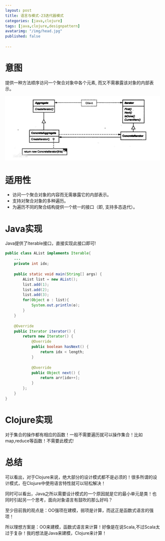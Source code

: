 ```yaml
---
layout: post
title: 语言与模式-23迭代器模式
categories: [java,clojure]
tags: [java,clojure,designpattern]
avatarimg: "/img/head.jpg"
published: false

---
```

# 意图

提供一种方法顺序访问一个聚合对象中各个元素, 而又不需暴露该对象的内部表示。

![](/assets/designpattern/iterator.jpg)

# 适用性

- 访问一个聚合对象的内容而无需暴露它的内部表示。
- 支持对聚合对象的多种遍历。
- 为遍历不同的聚合结构提供一个统一的接口（即, 支持多态迭代）。

# Java实现

Java提供了Iterable接口，直接实现此接口即可!

```java
public class AList implements Iterable{
    ...
    private int idx;

    public static void main(String[] args) {
        AList list = new AList();
        list.add(1);
        list.add(2);
        list.add(3);
        for(Object o : list){
            System.out.println(o);
        }
    }

    @Override
    public Iterator iterator() {
        return new Iterator() {
            @Override
            public boolean hasNext() {
                return idx < length;
            }

            @Override
            public Object next() {
                return arr[idx++];
            }
        };
    }
}
```

# Clojure实现

对于集合的操作都有相应的函数！一般不需要遍历就可以操作集合！比如map,reduce等函数！不需要此模式!

# 总结

可以看出，对于Clojure来说，绝大部分的设计模式都不是必须的！很多所谓的设计模式，在Clojure中使用语言特性就可以轻松解决！

同时可以看出，Java之所以需要设计模式的一个原因就是它的最小单元是类！也同时引起另一个思考，面向对象语言有鼓吹的那么好吗？

至少目前我的观点是：OO强项在建模，弱项是计算，而这正是函数式语言的强项！

所以理想方案是：OO来建模，函数式语言来计算！好像是在说Scala,不过Scala太过于复杂！我的想法是Java来建模，Clojure来计算！




